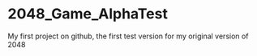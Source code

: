 # 2048_Game_AlphaTest
My first project on github, the first test version for my original version of 2048 
